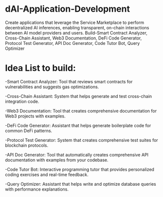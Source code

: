 # dAI-Application-Development
Create applications that leverage the Service Marketplace to perform decentralized AI inferences, enabling transparent, on-chain interactions between AI model providers and users. Build-Smart Contract Analyzer, Cross-Chain Assistant, Web3 Documentation, DeFi Code Generator, Protocol Test Generator, API Doc Generator, Code Tutor Bot, Query Optimizer

# Idea List to build:

-Smart Contract Analyzer: Tool that reviews smart contracts for vulnerabilities and suggests gas optimizations.

-Cross-Chain Assistant: System that helps generate and test cross-chain integration code.

-Web3 Documentation: Tool that creates comprehensive documentation for Web3 projects with examples.

-DeFi Code Generator: Assistant that helps generate boilerplate code for common DeFi patterns.

-Protocol Test Generator: System that creates comprehensive test suites for blockchain protocols.

-API Doc Generator: Tool that automatically creates comprehensive API documentation with examples from your codebase.

-Code Tutor Bot: Interactive programming tutor that provides personalized coding exercises and real-time feedback.

-Query Optimizer: Assistant that helps write and optimize database queries with performance explanations.
